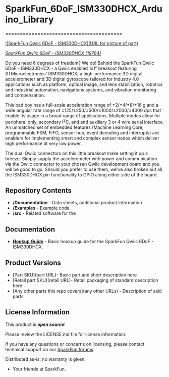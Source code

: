 # SparkFun_6DoF_ISM330DHCX_Arduino_Library
========================================

[![SparkFun Qwiic 6DoF - ISM330DHCX](URL for picture of part)](https://www.sparkfun.com/products/19764)

[*SparkFun Qwiic 6DoF - ISM330DHCX (19764)*](https://www.sparkfun.com/products/19764)

Do you need 6 degrees of freedom? We do! Behold the SparkFun Qwiic 6DoF - ISM330DHCX - a Qwiic enabled 1x1" breakout featuring STMicroelectronics' ISM330DHCX; a high-performance 3D digital accelerometer and 3D digital gyroscope tailored for Industry 4.0 applications such as platform, optical image, and lens stabilization, robotics and industrial automation, navigations systems, and vibration monitoring and compensation. 

This bad boy has a full-scale acceleration range of ±2/±4/±8/±16 g and a wide angular rate range of ±125/±250/±500/±1000/±2000/±4000 dps that enable its usage in a broad range of applications. Multiple modes allow for peripheral only, secondary I<sup>2</sup>C, and and auxiliary 3 or 4 wire serial interface. An unmatched set of embedded features (Machine Learning Core, programmable FSM, FIFO, sensor hub, event decoding and interrupts) are enablers for implementing smart and complex sensor nodes which deliver high performance at very low power.  

The dual Qwiic connectors on this little breakout make setting it up a breeze. Simply supply the accelerometer with power and communication via the Qwiic connector to your chosen Qwiic development board and you will be good to go. Should you prefer to use them, we've also broken out all the ISM330DHCX pin functionality to GPIO along either side of the board. 

Repository Contents
-------------------

* **/Documentation** - Data sheets, additional product information
* **/Examples** - Example code 
* **/src** - Related software for the <PRODUCT NAME>

Documentation
--------------
* **[Hookup Guide](https://learn.sparkfun.com/tutorials/qwiic-6dof---ism330dhcx-hookup-guide)** - Basic hookup guide for the SparkFun Qwiic 6DoF - ISM330DHCX.

Product Versions
----------------
* [Part SKU](part URL)- Basic part and short description here
* [Retail part SKU](retail URL)- Retail packaging of standard description here
* [Any other parts this repo covers](any other URLs) - Description of said parts

License Information
-------------------

This product is _**open source**_! 

Please review the LICENSE.md file for license information. 

If you have any questions or concerns on licensing, please contact technical support on our [SparkFun forums](https://forum.sparkfun.com/viewforum.php?f=152).

Distributed as-is; no warranty is given.

- Your friends at SparkFun.

_<COLLABORATION CREDIT>_
